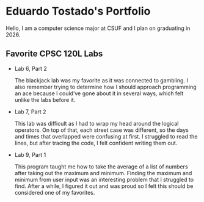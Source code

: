 
# Eduardo Tostado's Portfolio

Hello, I am a computer science major at CSUF and I plan on graduating in 2026.

## Favorite CPSC 120L Labs

* Lab 6, Part 2

    The blackjack lab was my favorite as it was connected to gambling. I also remember trying to determine how I should approach programming an ace because I could’ve gone about it in several ways, which felt unlike the labs before it.

* Lab 7, Part 2

    This lab was difficult as I had to wrap my head around the logical operators. On top of that, each street case was different, so the days and times that overlapped were confusing at first. I struggled to read the lines, but after tracing the code, I felt confident writing them out.

* Lab 9, Part 1

    This program taught me how to take the average of a list of numbers after taking out the maximum and minimum. Finding the maximum and minimum from user input was an interesting problem that I struggled to find. After a while, I figured it out and was proud so I felt this should be considered one of my favorites.

